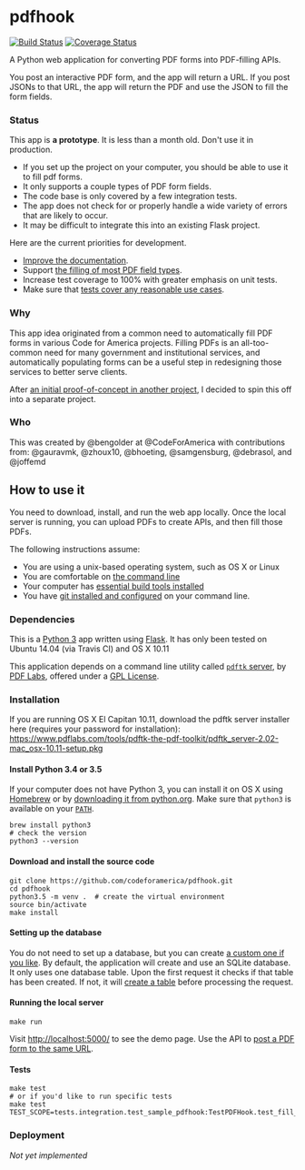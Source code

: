 # pdfhook

[![Build Status](https://travis-ci.org/codeforamerica/pdfhook.svg?branch=master)](https://travis-ci.org/codeforamerica/pdfhook) [![Coverage Status](https://coveralls.io/repos/github/codeforamerica/pdfhook/badge.svg?branch=master)](https://coveralls.io/github/codeforamerica/pdfhook?branch=master)

A Python web application for converting PDF forms into PDF-filling APIs.

You post an interactive PDF form, and the app will return a URL. If you post JSONs to that URL, the app will return the PDF and use the JSON to fill the form fields.


### Status

This app is **a prototype**. It is less than a month old. Don't use it in production.

* If you set up the project on your computer, you should be able to use it to fill pdf forms.
* It only supports a couple types of PDF form fields.
* The code base is only covered by a few integration tests.
* The app does not check for or properly handle a wide variety of errors that are likely to occur.
* It may be difficult to integrate this into an existing Flask project.

Here are the current priorities for development.

* [Improve the documentation](https://github.com/codeforamerica/pdfhook/issues/34).
* Support [the filling of most PDF field types](https://github.com/codeforamerica/pdfhook/issues/28).
* Increase test coverage to 100% with greater emphasis on unit tests.
* Make sure that [tests cover any reasonable use cases](https://github.com/codeforamerica/pdfhook/issues/26).


### Why

This app idea originated from a common need to automatically fill PDF forms in various Code for America projects. Filling PDFs is an all-too-common need for many government and institutional services, and automatically populating forms can be a useful step in redesigning those services to better serve clients.

After [an initial proof-of-concept in another project](https://github.com/codeforamerica/typeseam/pull/25), I decided to spin this off into a separate project.

### Who

This was created by @bengolder at @CodeForAmerica with contributions from: @gauravmk, @zhoux10, @bhoeting, @samgensburg, @debrasol, and @joffemd

## How to use it

You need to download, install, and run the web app locally. Once the local server is running, you can upload PDFs to create APIs, and then fill those PDFs.

The following instructions assume:
* You are using a unix-based operating system, such as OS X or Linux
* You are comfortable on [the command line](https://github.com/codeforamerica/howto/blob/master/Shell.md)
* Your computer has [essential build tools installed](https://github.com/codeforamerica/howto/blob/master/Build-Tools.md)
* You have [git installed and configured](https://help.github.com/articles/set-up-git/) on your command line.


### Dependencies

This is a [Python 3](https://docs.python.org/3/) app written using [Flask](http://flask.pocoo.org/). It has only been tested on Ubuntu 14.04 (via Travis CI) and OS X 10.11

This application depends on a command line utility called [`pdftk` server](https://www.pdflabs.com/docs/pdftk-man-page/),  by [PDF Labs](https://www.pdflabs.com/), offered under a [GPL License](https://www.pdflabs.com/docs/pdftk-license/).

### Installation

If you are running OS X El Capitan 10.11, download the pdftk server installer here (requires your password for installation):
https://www.pdflabs.com/tools/pdftk-the-pdf-toolkit/pdftk_server-2.02-mac_osx-10.11-setup.pkg

#### Install Python 3.4 or 3.5

If your computer does not have Python 3, you can install it on OS X using [Homebrew](http://brew.sh/) or by [downloading it from python.org](https://www.python.org/downloads/). Make sure that `python3` is available on your [`PATH`](http://superuser.com/questions/517894/what-is-the-unix-path-variable-and-how-do-i-add-to-it).

    brew install python3
    # check the version
    python3 --version


#### Download and install the source code

    git clone https://github.com/codeforamerica/pdfhook.git
    cd pdfhook
    python3.5 -m venv .  # create the virtual environment
    source bin/activate
    make install

#### Setting up the database

You do not need to set up a database, but you can create [a custom one if you like](https://github.com/codeforamerica/pdfhook/blob/master/src/settings.py#L11). By default, the application will create and use an SQLite database. It only uses one database table. Upon the first request it checks if that table has been created. If not, it will [create a table](https://github.com/codeforamerica/pdfhook/blob/master/src/pdfhook/views.py#L18-L26) before processing the request.

#### Running the local server

    make run

Visit [http://localhost:5000/](http://localhost:5000/) to see the demo page. Use the API to [post a PDF form to the same URL](https://github.com/codeforamerica/pdfhook/blob/master/tests/integration/test_sample_pdfhook.py#L42-L47).

#### Tests

    make test
    # or if you'd like to run specific tests
    make test TEST_SCOPE=tests.integration.test_sample_pdfhook:TestPDFHook.test_fill_pdf

### Deployment

_Not yet implemented_
